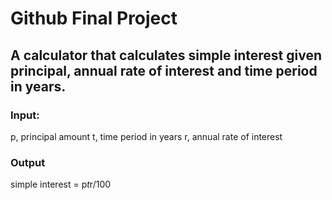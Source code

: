 # Github Final Project
## A calculator that calculates simple interest given principal, annual rate of interest and time period in years.
### Input:
   p, principal amount
   t, time period in years
   r, annual rate of interest
### Output
   simple interest = p*t*r/100
